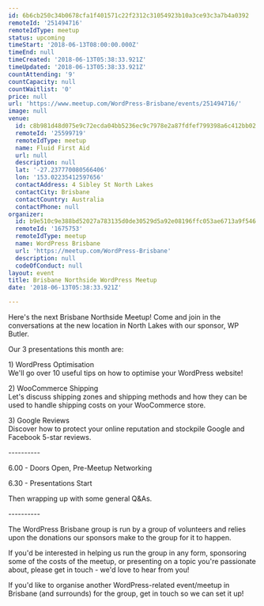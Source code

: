 ```yaml
---
id: 6b6cb250c34b0678cfa1f401571c22f2312c31054923b10a3ce93c3a7b4a0392
remoteId: '251494716'
remoteIdType: meetup
status: upcoming
timeStart: '2018-06-13T08:00:00.000Z'
timeEnd: null
timeCreated: '2018-06-13T05:38:33.921Z'
timeUpdated: '2018-06-13T05:38:33.921Z'
countAttending: '9'
countCapacity: null
countWaitlist: '0'
price: null
url: 'https://www.meetup.com/WordPress-Brisbane/events/251494716/'
image: null
venue:
  id: c8b981d48d075e9c72ecda04bb5236ec9c7978e2a87fdfef799398a6c412bb02
  remoteId: '25599719'
  remoteIdType: meetup
  name: Fluid First Aid
  url: null
  description: null
  lat: '-27.237770080566406'
  lon: '153.02235412597656'
  contactAddress: 4 Sibley St North Lakes
  contactCity: Brisbane
  contactCountry: Australia
  contactPhone: null
organizer:
  id: b9e510c9e388bd52027a783135d0de30529d5a92e08196ffc053ae6713a9f546
  remoteId: '1675753'
  remoteIdType: meetup
  name: WordPress Brisbane
  url: 'https://meetup.com/WordPress-Brisbane'
  description: null
  codeOfConduct: null
layout: event
title: Brisbane Northside WordPress Meetup
date: '2018-06-13T05:38:33.921Z'

---
```

<p>Here's the next Brisbane Northside Meetup! Come and join in the conversations at the new location in North Lakes with our sponsor, WP Butler.</p> <p>Our 3 presentations this month are:</p> <p>1) WordPress Optimisation<br/>We'll go over 10 useful tips on how to optimise your WordPress website!</p> <p>2) WooCommerce Shipping<br/>Let's discuss shipping zones and shipping methods and how they can be used to handle shipping costs on your WooCommerce store.</p> <p>3) Google Reviews<br/>Discover how to protect your online reputation and stockpile Google and Facebook 5-star reviews.</p> <p>----------</p> <p>6.00 - Doors Open, Pre-Meetup Networking</p> <p>6.30 - Presentations Start</p> <p>Then wrapping up with some general Q&amp;As.</p> <p>----------</p> <p>The WordPress Brisbane group is run by a group of volunteers and relies upon the donations our sponsors make to the group for it to happen.</p> <p>If you'd be interested in helping us run the group in any form, sponsoring some of the costs of the meetup, or presenting on a topic you're passionate about, please get in touch - we'd love to hear from you!</p> <p>If you'd like to organise another WordPress-related event/meetup in Brisbane (and surrounds) for the group, get in touch so we can set it up!</p>
